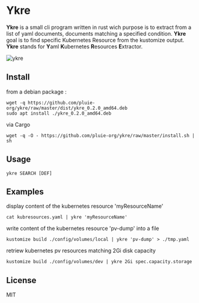 # Ykre

**Ykre** is a small cli program written in rust wich purpose is to extract from a list
of yaml documents, documents matching a specified condition. **Ykre** goal is to find 
specific Kubernetes Resource from the kustomize output.
**Ykre** stands for **Y**aml **K**ubernetes **R**esources **E**xtractor.

![ykre](https://www.pluie.org/img/ykre.png)
  

## Install

from a debian package :
``` 
wget -q https://github.com/pluie-org/ykre/raw/master/dist/ykre_0.2.0_amd64.deb
sudo apt install ./ykre_0.2.0_amd64.deb
```

via Cargo
``` 
wget -q -O - https://github.com/pluie-org/ykre/raw/master/install.sh | sh
```


## Usage
```
ykre SEARCH [DEF]
```

## Examples

display content of the kubernetes resource 'myResourceName'
```
cat kubresources.yaml | ykre 'myResourceName'
```
write content of the kubernetes resource 'pv-dump' into a file
```
kustomize build ./config/volumes/local | ykre 'pv-dump' > ./tmp.yaml
```
retriew kubernetes pv resources matching 2Gi disk capacity
```
kustomize build ./config/volumes/dev | ykre 2Gi spec.capacity.storage
```


## License

MIT
